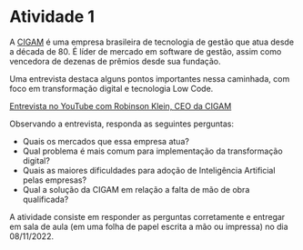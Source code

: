 # Atividade 1

A [CIGAM](https://www.cigam.com.br/) é uma empresa brasileira de tecnologia de gestão que atua desde a década de 80. É líder de mercado em software de gestão, assim como vencedora de dezenas de prêmios desde sua fundação.

Uma entrevista destaca alguns pontos importantes nessa caminhada, com foco em transformação digital e tecnologia Low Code.

[Entrevista no YouTube com Robinson Klein, CEO da CIGAM](https://www.youtube.com/watch?v=_TT8jWf5fO8) 

Observando a entrevista, responda as seguintes perguntas:

* Quais os mercados que essa empresa atua?
* Qual problema é mais comum para implementação da transformação digital?
* Quais as maiores dificuldades para adoção de Inteligência Artificial pelas empresas?
* Qual a solução da CIGAM em relação a falta de mão de obra qualificada?

A atividade consiste em responder as perguntas corretamente e entregar em sala de aula (em uma folha de papel escrita a mão ou impressa) no dia 08/11/2022.